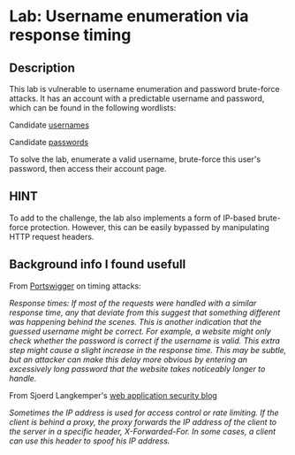 # Lab: Username enumeration via response timing

## Description 

This lab is vulnerable to username enumeration and password brute-force attacks. It has an account with a predictable username and password, which can be found in the following wordlists:
 
 
 Candidate [usernames](https://github.com/hermh4cks/Write-ups/blob/main/Portswigger/2.authentication/usernames)
 
 Candidate [passwords](https://github.com/hermh4cks/Write-ups/blob/main/Portswigger/2.authentication/passwords)

To solve the lab, enumerate a valid username, brute-force this user's password, then access their account page.

## HINT

To add to the challenge, the lab also implements a form of IP-based brute-force protection. However, this can be easily bypassed by manipulating HTTP request headers.

## Background info I found usefull

From [Portswigger](https://portswigger.net/web-security/authentication/password-based) on timing attacks:

*Response times: If most of the requests were handled with a similar response time, any that deviate from this suggest that something different was happening behind the scenes. This is another indication that the guessed username might be correct. For example, a website might only check whether the password is correct if the username is valid. This extra step might cause a slight increase in the response time. This may be subtle, but an attacker can make this delay more obvious by entering an excessively long password that the website takes noticeably longer to handle.*

From Sjoerd Langkemper's [web application security blog](https://www.sjoerdlangkemper.nl/2017/03/01/bypass-ip-block-with-x-forwarded-for-header/)

*Sometimes the IP address is used for access control or rate limiting. If the client is behind a proxy, the proxy forwards the IP address of the client to the server in a specific header, X-Forwarded-For. In some cases, a client can use this header to spoof his IP address.*
